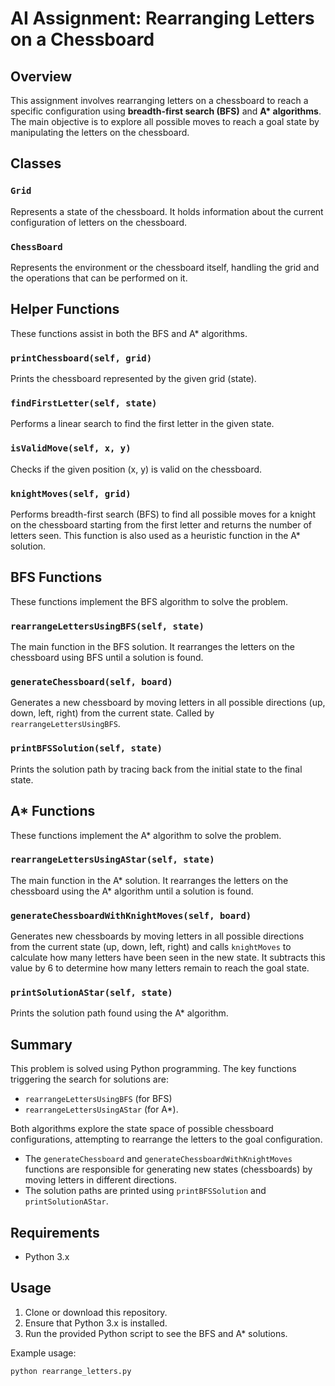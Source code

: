 # AI Assignment: Rearranging Letters on a Chessboard

## Overview
This assignment involves rearranging letters on a chessboard to reach a specific configuration using **breadth-first search (BFS)** and **A\* algorithms**. The main objective is to explore all possible moves to reach a goal state by manipulating the letters on the chessboard.

## Classes

### `Grid`
Represents a state of the chessboard. It holds information about the current configuration of letters on the chessboard.

### `ChessBoard`
Represents the environment or the chessboard itself, handling the grid and the operations that can be performed on it.

## Helper Functions
These functions assist in both the BFS and A\* algorithms.

### `printChessboard(self, grid)`
Prints the chessboard represented by the given grid (state).

### `findFirstLetter(self, state)`
Performs a linear search to find the first letter in the given state.

### `isValidMove(self, x, y)`
Checks if the given position (x, y) is valid on the chessboard.

### `knightMoves(self, grid)`
Performs breadth-first search (BFS) to find all possible moves for a knight on the chessboard starting from the first letter and returns the number of letters seen. This function is also used as a heuristic function in the A\* solution.

## BFS Functions
These functions implement the BFS algorithm to solve the problem.

### `rearrangeLettersUsingBFS(self, state)`
The main function in the BFS solution. It rearranges the letters on the chessboard using BFS until a solution is found.

### `generateChessboard(self, board)`
Generates a new chessboard by moving letters in all possible directions (up, down, left, right) from the current state. Called by `rearrangeLettersUsingBFS`.

### `printBFSSolution(self, state)`
Prints the solution path by tracing back from the initial state to the final state.

## A\* Functions
These functions implement the A* algorithm to solve the problem.

### `rearrangeLettersUsingAStar(self, state)`
The main function in the A* solution. It rearranges the letters on the chessboard using the A* algorithm until a solution is found.

### `generateChessboardWithKnightMoves(self, board)`
Generates new chessboards by moving letters in all possible directions from the current state (up, down, left, right) and calls `knightMoves` to calculate how many letters have been seen in the new state. It subtracts this value by 6 to determine how many letters remain to reach the goal state.

### `printSolutionAStar(self, state)`
Prints the solution path found using the A* algorithm.

## Summary
This problem is solved using Python programming. The key functions triggering the search for solutions are:

- `rearrangeLettersUsingBFS` (for BFS)
- `rearrangeLettersUsingAStar` (for A*).

Both algorithms explore the state space of possible chessboard configurations, attempting to rearrange the letters to the goal configuration.

- The `generateChessboard` and `generateChessboardWithKnightMoves` functions are responsible for generating new states (chessboards) by moving letters in different directions.
- The solution paths are printed using `printBFSSolution` and `printSolutionAStar`.

## Requirements
- Python 3.x

## Usage
1. Clone or download this repository.
2. Ensure that Python 3.x is installed.
3. Run the provided Python script to see the BFS and A* solutions.

Example usage:

```bash
python rearrange_letters.py
